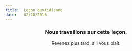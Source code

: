 ```yaml
---
title:  Leçon quotidienne
date:   02/10/2016
---
```


### <center>Nous travaillons sur cette leçon.</center>
<center>Revenez plus tard, s'il vous plaît.</center>